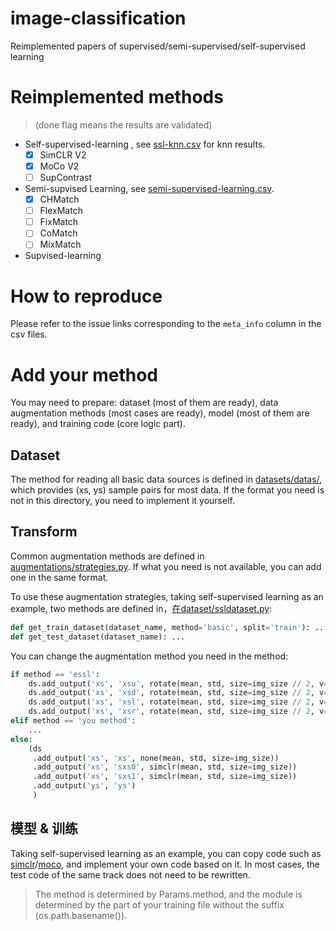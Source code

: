 # image-classification

Reimplemented papers of supervised/semi-supervised/self-supervised learning


# Reimplemented methods

> (done flag means the results are validated)

- Self-supervised-learning , see [ssl-knn.csv](./results/ssl-knn.csv) for knn results.
    - [x] SimCLR V2
    - [x] MoCo V2
    - [ ] SupContrast

- Semi-supvised Learning, see [semi-supervised-learning.csv](./results/semi-supervised-learning.csv).
    - [x] CHMatch
    - [ ] FlexMatch
    - [ ] FixMatch
    - [ ] CoMatch
    - [ ] MixMatch
- Supvised-learning


# How to reproduce

Please refer to the issue links corresponding to the `meta_info` column in the csv files.

# Add your method

You may need to prepare: dataset (most of them are ready), data augmentation methods (most cases are ready), model (most of them are ready), and training code (core logic part).

## Dataset

The method for reading all basic data sources is defined in [datasets/datas/](./datasets/datas/init.py), which provides (xs, ys) sample pairs for most data. If the format you need is not in this directory, you need to implement it yourself.

## Transform
Common augmentation methods are defined in [augmentations/strategies.py](./augmentations/strategies.py). If what you need is not available, you can add one in the same format.

To use these augmentation strategies, taking self-supervised learning as an example, two methods are defined in，[在dataset/ssldataset.py](./datasets/ssldataset.py): 

```python
def get_train_dataset(dataset_name, method='basic', split='train'): ...
def get_test_dataset(dataset_name): ...
```

You can change the augmentation method you need in the method:

```python
if method == 'essl':
    ds.add_output('xs', 'xsu', rotate(mean, std, size=img_size // 2, v=0))
    ds.add_output('xs', 'xsd', rotate(mean, std, size=img_size // 2, v=180))
    ds.add_output('xs', 'xsl', rotate(mean, std, size=img_size // 2, v=90))
    ds.add_output('xs', 'xsr', rotate(mean, std, size=img_size // 2, v=-90))
elif method == 'you method':
    ...
else:
    (ds
     .add_output('xs', 'xs', none(mean, std, size=img_size))
     .add_output('xs', 'sxs0', simclr(mean, std, size=img_size))
     .add_output('xs', 'sxs1', simclr(mean, std, size=img_size))
     .add_output('ys', 'ys')
     )
```

## 模型 & 训练

Taking self-supervised learning as an example, you can copy code such as [simclr](./track_ssl/simclr.py)/[moco](./track_ssl/moco.py), and implement your own code based on it. In most cases, the test code of the same track does not need to be rewritten.

> The method is determined by Params.method, and the module is determined by the part of your training file without the suffix (os.path.basename()).

